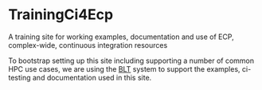 # TrainingCi4Ecp

A training site for working examples, documentation and use of ECP, complex-wide, continuous integration resources

To bootstrap setting up this site including supporting a number of common HPC use cases, we are using the
[BLT](https://computation.llnl.gov/projects/blt-build-link-test) system to support the examples, ci-testing
and documentation used in this site.



